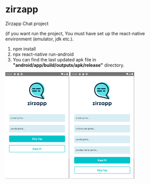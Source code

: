 # zirzapp
Zirzapp Chat project

(if you want run the project, You must have set up the react-native environment (emulator, jdk etc.).

1) npm install
2) npx react-native run-android
3) You can find the last updated apk file in **"android/app/build/outputs/apk/release"** directory.

<p float="left">
<img width="200" src="https://raw.githubusercontent.com/Mehmet-Erdem-Akin/zirzapp/master/src/assets/screens-ss/login.png">
<img width="200" src="https://raw.githubusercontent.com/Mehmet-Erdem-Akin/zirzapp/master/src/assets/screens-ss/register.png">
</p>
